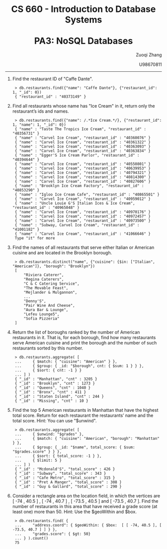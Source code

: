 <h1 align="center">CS 660 - Introduction to Database Systems<br><br>PA3: NoSQL Databases</h1>

<p align="right">Zuoqi Zhang</p>
<p align="right">U98670811</p>

---

1. Find the restaurant ID of "Caffe Dante".

		> db.restaurants.find({"name": "Caffe Dante"}, {"restaurant_id": 1, "_id": 0})
		{ "restaurant_id" : "40373149" }

2. Find all restaurants whose name has "Ice Cream" in it, return only the restaurant’s ids and names.

		> db.restaurants.find({"name": /.*Ice Cream.*/}, {"restaurant_id": 1, "name": 1, "_id": 0})
		{ "name" : "Taste The Tropics Ice Cream", "restaurant_id" : "40356731" }
		{ "name" : "Carvel Ice Cream", "restaurant_id" : "40360076" }
		{ "name" : "Carvel Ice Cream", "restaurant_id" : "40361322" }
		{ "name" : "Carvel Ice Cream", "restaurant_id" : "40363093" }
		{ "name" : "Carvel Ice Cream", "restaurant_id" : "40363834" }
		{ "name" : "Egger'S Ice Cream Parlor", "restaurant_id" : "40394644" }
		{ "name" : "Carvel Ice Cream", "restaurant_id" : "40550801" }
		{ "name" : "Carvel Ice Cream", "restaurant_id" : "40639953" }
		{ "name" : "Carvel Ice Cream", "restaurant_id" : "40794321" }
		{ "name" : "Carvel Ice Cream", "restaurant_id" : "40814300" }
		{ "name" : "Carvel Ice Cream", "restaurant_id" : "40827606" }
		{ "name" : "Brooklyn Ice Cream Factory", "restaurant_id" : "40853290" }
		{ "name" : "Igloo Ice Cream Cafe", "restaurant_id" : "40865501" }
		{ "name" : "Carvel Ice Cream", "restaurant_id" : "40959012" }
		{ "name" : "Uncle Louie G'S Italian Ices & Ice Cream", "restaurant_id" : "40965048" }
		{ "name" : "Carvel Ice Cream", "restaurant_id" : "40970176" }
		{ "name" : "Carvel Ice Cream", "restaurant_id" : "40972457" }
		{ "name" : "Carvel Ice Cream", "restaurant_id" : "40973500" }
		{ "name" : "Subway, Carvel Ice Cream", "restaurant_id" : "41001182" }
		{ "name" : "Carvel Ice Cream", "restaurant_id" : "41066646" }
		Type "it" for more

3. Find the names of all restaurants that serve either Italian or American cuisine and are located in the Brooklyn borough.

		> db.restaurants.distinct("name", {"cuisine": {$in: ["Italian", "American"]}, "borough": "Brooklyn"})
		[
		    "Riviera Caterer",
		    "Regina Caterers",
		    "C & C Catering Service",
		    "The Movable Feast",
		    "Mejlander & Mulgannon",
		    ...
		    "Denny'S",
		    "Pair Wine And Cheese",
		    "Aura Bar & Lounge",
		    "Lefeu Lounge5",
		    "Sofia Pizzeria"
		]

4. Return the list of boroughs ranked by the number of American restaurants in it. That is, for each borough, find how many restaurants serve American cuisine and print the borough and the number of such restaurants sorted by this number.

		> db.restaurants.aggregate( [
		...     { $match: { "cuisine": "American" } },
		...     { $group: { _id: "$borough", cnt: { $sum: 1 } } },
		...     { $sort: { cnt: -1 } }
		... ] )
		{ "_id" : "Manhattan", "cnt" : 3205 }
		{ "_id" : "Brooklyn", "cnt" : 1273 }
		{ "_id" : "Queens", "cnt" : 1040 }
		{ "_id" : "Bronx", "cnt" : 411 }
		{ "_id" : "Staten Island", "cnt" : 244 }
		{ "_id" : "Missing", "cnt" : 10 }

5. Find the top 5 American restaurants in Manhattan that have the highest total score. Return for each restaurant the restaurants’ name and the total score. Hint: You can use "$unwind".

		> db.restaurants.aggregate( [
		...     { $unwind: "$grades" },
		...     { $match: { "cuisine": "American", "borough": "Manhattan" } },
		...     { $group: { _id: "$name", total_score: { $sum: "$grades.score" } } },
		...     { $sort: { total_score: -1 } },
		...     { $limit: 5 }
		... ] )
		{ "_id" : "Mcdonald'S", "total_score" : 426 }
		{ "_id" : "Subway", "total_score" : 343 }
		{ "_id" : "Cafe Metro", "total_score" : 315 }
		{ "_id" : "Pret A Manger", "total_score" : 308 }
		{ "_id" : "Guy & Gallard", "total_score" : 290 }

6. Consider a rectangle area on the location field, in which the vertices are [ -74 , 40.5 ] , [ -74 , 40.7 ] , [ -73.5 , 40.5 ] and [ -73.5 , 40.7 ]. Find the number of restaurants in this area that have received a grade score (at least one) more than 50. Hint: Use the $geoWithin and $box.

		> db.restaurants.find( {
		...     "address.coord": { $geoWithin: { $box:  [ [ -74, 40.5 ], [ -73.5, 40.7 ] ] } },
		...     "grades.score": { $gt: 50}
		... } ).count()
		75